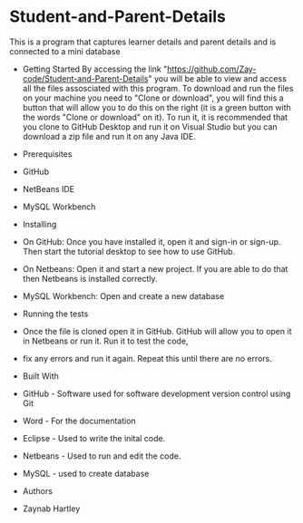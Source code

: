 # Student-and-Parent-Details
This is a program that captures learner details and parent details and is connected to a mini database

- Getting Started
By accessing the link "https://github.com/Zay-code/Student-and-Parent-Details" you will be able to view and access all the files assosciated with this program.
To download and run the files on your machine you need to "Clone or download", you will find this a button that will allow you 
to do this on the right (it is a green button with the words "Clone or download" on it). To run it, it is recommended that you clone to 
GitHub Desktop and run it on Visual Studio but you can download a zip file and run it on any Java IDE.


- Prerequisites
- GitHub
- NetBeans IDE
- MySQL Workbench

- Installing
- On GitHub: Once you have installed it, open it and sign-in or sign-up. Then start the tutorial desktop to see how to use GitHub.
- On Netbeans: Open it and start a new project. If you are able to do that then Netbeans is installed correctly.
- MySQL Workbench: Open and create a new database

- Running the tests
- Once the file is cloned open it in GitHub. GitHub will allow you to open it in Netbeans or run it. Run it to test the code,
- fix any errors and run it again. Repeat this until there are no errors.

- Built With
- GitHub - Software used for software development version control using Git
- Word - For the documentation
- Eclipse - Used to write the inital code.
- Netbeans - Used to run and edit the code.
- MySQL - used to create database

- Authors
- Zaynab Hartley
